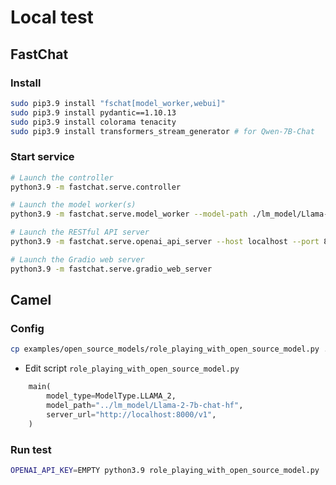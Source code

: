 # Local test



## FastChat



### Install

```bash
sudo pip3.9 install "fschat[model_worker,webui]"
sudo pip3.9 install pydantic==1.10.13
sudo pip3.9 install colorama tenacity
sudo pip3.9 install transformers_stream_generator # for Qwen-7B-Chat
```



### Start service

```bash
# Launch the controller
python3.9 -m fastchat.serve.controller

# Launch the model worker(s)
python3.9 -m fastchat.serve.model_worker --model-path ./lm_model/Llama-2-7b-chat-hf

# Launch the RESTful API server
python3.9 -m fastchat.serve.openai_api_server --host localhost --port 8000

# Launch the Gradio web server
python3.9 -m fastchat.serve.gradio_web_server
```



## Camel



### Config

```bash
cp examples/open_source_models/role_playing_with_open_source_model.py .
```

- Edit script ```role_playing_with_open_source_model.py```

```python
    main(
        model_type=ModelType.LLAMA_2,
        model_path="../lm_model/Llama-2-7b-chat-hf",
        server_url="http://localhost:8000/v1",
    )
```



### Run test

```bash
OPENAI_API_KEY=EMPTY python3.9 role_playing_with_open_source_model.py
```
